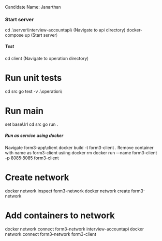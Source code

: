 Candidate Name: Janarthan

### Start server

cd .\server\interview-accountapi\ (Navigate to api directory)
docker-compose up (Start server)

##### Test

cd client (Navigate to operation directory)

# Run unit tests

cd src
go test -v .\operation\



# Run main
set baseUrl
cd src
go run .



##### Run as service using docker

Navigate form3-app\client
docker build -t form3-client .
Remove container with name as form3-client usiing docker rm <containerId>
docker run --name form3-client -p 8085:8085 form3-client

# Create network
docker network inspect form3-network
docker network create form3-network

# Add containers to network

docker network connect form3-network interview-accountapi
docker network connect form3-network form3-client
